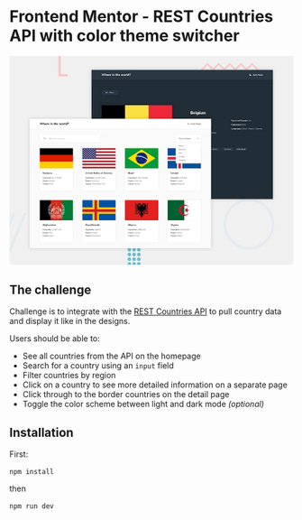 # Frontend Mentor - REST Countries API with color theme switcher

![Design preview for the REST Countries API with color theme switcher coding challenge](./design/desktop-preview.jpg)

## The challenge

Challenge is to integrate with the [REST Countries API](https://restcountries.com) to pull country data and display it like in the designs.

Users should be able to:

-   See all countries from the API on the homepage
-   Search for a country using an `input` field
-   Filter countries by region
-   Click on a country to see more detailed information on a separate page
-   Click through to the border countries on the detail page
-   Toggle the color scheme between light and dark mode _(optional)_

## Installation
First:
```
npm install
```
then
```
npm run dev
```
